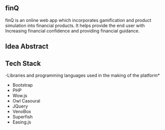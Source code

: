 ## finQ
 
finQ is an online web app which incorporates gamification and product simulation into financial products.
It helps provide the end user with Increasing financial confidence and providing financial guidance.

## __Idea Abstract__



## __Tech Stack__
-Libraries and programming languages used in the making of the platform*
- Bootstrap
- PHP
- Wow.js
- Owl Casoural
- JQuery
- VenoBox
- Superfish
- Easing.js
